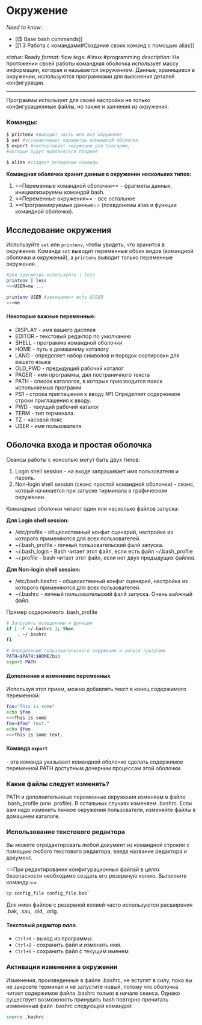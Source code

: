 # Окружение
*Need to know:*
- [[$ Base bash commands]] 
- [[1.3 Работа с командами#Создание своих команд с помощью alias]]

*status:* Ready
*format:* flow
*tegs:* #linux #programming 
*description:* На протяжении своей работы командная оболочка использует массу информации, которая и называется окружением. Данные, хранящиеся в окружении, используются программами для выяснения деталей конфигурации.

---
Программы использует для своей настройки не только конфигурационные файлы, но также и занчения из окружения.

### Команды:
```bash
$ printenv #выводит часть или все окружение
$ set #устанавливает параметры командной оболочки
$ export #экспортирует окружение для прогармм, 
#которые будут выполняться позднее

$ alias #создает псевдоним команды
```

**Командная оболочка хранит данные в окружении нескольких типов:**
1. ==Переменные командной оболочки== - фрагметы данных, инициализируемы командой bash.
2. ==Переменные окружения== - все остальное
3. ==Программируемые данные== (псевдонимы alias и функции командной оболочки).

## Исследование окружения
Используйте `set` или `printenv`, чтобы увидеть, что хранится в окружении. Команда `set` выводит переменные обоих видов (командной оболочки и окружений), а `printenv` выводит только переменные окружения.
```bash 
#для просмотра используйте | less
printenv | less 
>>>USER=me ...

printenv USER #эвкивалент echo $USER
>>>me
```

#### Некоторые важные переменные:
- DISPLAY - имя вашего дисплея
- EDITOR - текстовый редактор по умолчанию
- SHELL - программа командной оболочки
- HOME - путь к домашнему каталогу
- LANG - определяет набор символов и порядок сортировки для вашего языка
- OLD_PWD - предыдущий рабочий каталог
- PAGER - имя программы, дял постраничного текста
- PATH - список каталогов, в которых приозводится поиск испольняемых программ
- PS1 - строка приглашения к вводу №1 Определяет содержимое строки приглашения к вводу.
- PWD - текущий рабочий каталог
- TERM - тип терминала.
- TZ - часовой пояс 
- USER - имя пользователя.

## Оболочка входа и простая оболочка
Сеансы работы с консолью могут быть двух типов:
1. Login shell session - на входе запрашивает имя пользователя и пароль.
2. Non-login shell session (сеанс простой командной оболочки) - сеанс, котоый начинается при запуске тирминала в графическом окружении.

Командные оболочки читают один или несколько файлов запуска:

**Для Login shell session:**
- /etc/profile - общесистемный конфиг сценарий, настройка из которого применяются для всех пользователей.
- ~/.bash_profile - личный пользовательский фалй запуска. 
- ~/.bash_login - Bash читает этот файл, если есть файл ~/.bash_profile
- ~/.profile - bash читает этот файл, если нет двух предыдущих файлов.

**Для Non-login shell session:**
- /etc/bash.bashrc -  общесистемный конфиг сценарий, настройка из которого применяются для всех пользователей.
- ~/.bashrc - личный пользовательский фалй запуска. Очень вайжный файл.

Пример содержимого .bash_profile
```bash
# Загрузить псевдонимы и функции
if [ -f ~/.bashrc ]; then
	. ~/.bashrc
fi

# Определение пользовательского окружения и запуск программ
PATH=$PATH:$HOME/bin
export PATH
```

#### Дополнение и изменение переменных
Используя этот прием, можно добавлять текст в конец содержимого переменной:
```bash
foo="This is some"
echo $foo
>>>This is some
foo=$foo" text."
echo $foo
>>>This is some text.
```

#### Команда `export`
\- эта команда указывает командной оболочке сделать содержимое переменной PATH доступным дочерним процессам этой оболочки.

### Какие файлы следует изменять? 
PATH и дополнительнеые переменные окружения изменяем в файле .bash_profile (или .profile). В остальных случаях изменяем .bashrc. Если вам надо изменить личное окружения пользователя, изменяйте файлы в домашнем каталоге.

### Использование текстового редактора
Вы можете отредактировать любой документ из командной строкии с помощью любого текстового редактора, введя название редактора и документ.

==При редактировании конфигурационных файлай в целях безопасности необходимо создать его резервную копию. Выполните команду:==
```bash
cp config_file config_file.bak`
```
Для имен файлов с резервной копией часто используются расширения .bak, .sau, .old, .orig.

#### Текстовый редактор *nano*.
- `Ctrl+X` - выход из программы.
- `Ctrl+O` - сохранить файл и изменить имя.
- `Ctrl+S` - сохранить файл с текущим именем

### Активация изменения в окружении
Изменения, произведенные в файле .bashrc, не вступят в силу, пока вы не закроете терминал и не запустите новый, потому что оболочка читает содержимое файла .bashrc только в начале сеанса. Однако существует возможность принудить bash
повторно прочитать измененный файл .bashrc следующей командой:
```bash
source .bashrc
```

